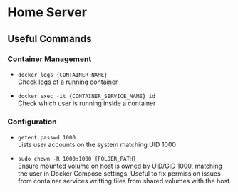 # Home Server

## Useful Commands

### Container Management
- `docker logs {CONTAINER_NAME}`  
  Check logs of a running container

- `docker exec -it {CONTAINER_SERVICE_NAME} id`  
  Check which user is running inside a container

### Configuration
- `getent passwd 1000`  
  Lists user accounts on the system matching UID 1000
  
- `sudo chown -R 1000:1000 {FOLDER_PATH}`  
  Ensure mounted volume on host is owned by UID/GID 1000, matching the user in Docker Compose settings. Useful to fix permission issues from container services writting files from shared volumes with the host.
